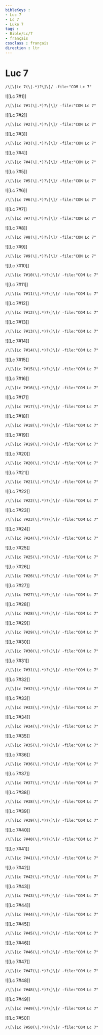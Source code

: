 ```yaml
---
bibleKeys : 
- Luc 7
- Lc 7
- Luke 7
tags : 
- Bible/Lc/7
- français
cssclass : français
direction : ltr
---
```


# Luc 7

```query
/\[\[Lc 7(\|.*)?\]\]/ -file:"COM Lc 7"
```



![[Lc 7#1]]

```query
/\[\[Lc 7#1(\|.*)?\]\]/ -file:"COM Lc 7"
```

![[Lc 7#2]]

```query
/\[\[Lc 7#2(\|.*)?\]\]/ -file:"COM Lc 7"
```

![[Lc 7#3]]

```query
/\[\[Lc 7#3(\|.*)?\]\]/ -file:"COM Lc 7"
```

![[Lc 7#4]]

```query
/\[\[Lc 7#4(\|.*)?\]\]/ -file:"COM Lc 7"
```

![[Lc 7#5]]

```query
/\[\[Lc 7#5(\|.*)?\]\]/ -file:"COM Lc 7"
```

![[Lc 7#6]]

```query
/\[\[Lc 7#6(\|.*)?\]\]/ -file:"COM Lc 7"
```

![[Lc 7#7]]

```query
/\[\[Lc 7#7(\|.*)?\]\]/ -file:"COM Lc 7"
```

![[Lc 7#8]]

```query
/\[\[Lc 7#8(\|.*)?\]\]/ -file:"COM Lc 7"
```

![[Lc 7#9]]

```query
/\[\[Lc 7#9(\|.*)?\]\]/ -file:"COM Lc 7"
```

![[Lc 7#10]]

```query
/\[\[Lc 7#10(\|.*)?\]\]/ -file:"COM Lc 7"
```

![[Lc 7#11]]

```query
/\[\[Lc 7#11(\|.*)?\]\]/ -file:"COM Lc 7"
```

![[Lc 7#12]]

```query
/\[\[Lc 7#12(\|.*)?\]\]/ -file:"COM Lc 7"
```

![[Lc 7#13]]

```query
/\[\[Lc 7#13(\|.*)?\]\]/ -file:"COM Lc 7"
```

![[Lc 7#14]]

```query
/\[\[Lc 7#14(\|.*)?\]\]/ -file:"COM Lc 7"
```

![[Lc 7#15]]

```query
/\[\[Lc 7#15(\|.*)?\]\]/ -file:"COM Lc 7"
```

![[Lc 7#16]]

```query
/\[\[Lc 7#16(\|.*)?\]\]/ -file:"COM Lc 7"
```

![[Lc 7#17]]

```query
/\[\[Lc 7#17(\|.*)?\]\]/ -file:"COM Lc 7"
```

![[Lc 7#18]]

```query
/\[\[Lc 7#18(\|.*)?\]\]/ -file:"COM Lc 7"
```

![[Lc 7#19]]

```query
/\[\[Lc 7#19(\|.*)?\]\]/ -file:"COM Lc 7"
```

![[Lc 7#20]]

```query
/\[\[Lc 7#20(\|.*)?\]\]/ -file:"COM Lc 7"
```

![[Lc 7#21]]

```query
/\[\[Lc 7#21(\|.*)?\]\]/ -file:"COM Lc 7"
```

![[Lc 7#22]]

```query
/\[\[Lc 7#22(\|.*)?\]\]/ -file:"COM Lc 7"
```

![[Lc 7#23]]

```query
/\[\[Lc 7#23(\|.*)?\]\]/ -file:"COM Lc 7"
```

![[Lc 7#24]]

```query
/\[\[Lc 7#24(\|.*)?\]\]/ -file:"COM Lc 7"
```

![[Lc 7#25]]

```query
/\[\[Lc 7#25(\|.*)?\]\]/ -file:"COM Lc 7"
```

![[Lc 7#26]]

```query
/\[\[Lc 7#26(\|.*)?\]\]/ -file:"COM Lc 7"
```

![[Lc 7#27]]

```query
/\[\[Lc 7#27(\|.*)?\]\]/ -file:"COM Lc 7"
```

![[Lc 7#28]]

```query
/\[\[Lc 7#28(\|.*)?\]\]/ -file:"COM Lc 7"
```

![[Lc 7#29]]

```query
/\[\[Lc 7#29(\|.*)?\]\]/ -file:"COM Lc 7"
```

![[Lc 7#30]]

```query
/\[\[Lc 7#30(\|.*)?\]\]/ -file:"COM Lc 7"
```

![[Lc 7#31]]

```query
/\[\[Lc 7#31(\|.*)?\]\]/ -file:"COM Lc 7"
```

![[Lc 7#32]]

```query
/\[\[Lc 7#32(\|.*)?\]\]/ -file:"COM Lc 7"
```

![[Lc 7#33]]

```query
/\[\[Lc 7#33(\|.*)?\]\]/ -file:"COM Lc 7"
```

![[Lc 7#34]]

```query
/\[\[Lc 7#34(\|.*)?\]\]/ -file:"COM Lc 7"
```

![[Lc 7#35]]

```query
/\[\[Lc 7#35(\|.*)?\]\]/ -file:"COM Lc 7"
```

![[Lc 7#36]]

```query
/\[\[Lc 7#36(\|.*)?\]\]/ -file:"COM Lc 7"
```

![[Lc 7#37]]

```query
/\[\[Lc 7#37(\|.*)?\]\]/ -file:"COM Lc 7"
```

![[Lc 7#38]]

```query
/\[\[Lc 7#38(\|.*)?\]\]/ -file:"COM Lc 7"
```

![[Lc 7#39]]

```query
/\[\[Lc 7#39(\|.*)?\]\]/ -file:"COM Lc 7"
```

![[Lc 7#40]]

```query
/\[\[Lc 7#40(\|.*)?\]\]/ -file:"COM Lc 7"
```

![[Lc 7#41]]

```query
/\[\[Lc 7#41(\|.*)?\]\]/ -file:"COM Lc 7"
```

![[Lc 7#42]]

```query
/\[\[Lc 7#42(\|.*)?\]\]/ -file:"COM Lc 7"
```

![[Lc 7#43]]

```query
/\[\[Lc 7#43(\|.*)?\]\]/ -file:"COM Lc 7"
```

![[Lc 7#44]]

```query
/\[\[Lc 7#44(\|.*)?\]\]/ -file:"COM Lc 7"
```

![[Lc 7#45]]

```query
/\[\[Lc 7#45(\|.*)?\]\]/ -file:"COM Lc 7"
```

![[Lc 7#46]]

```query
/\[\[Lc 7#46(\|.*)?\]\]/ -file:"COM Lc 7"
```

![[Lc 7#47]]

```query
/\[\[Lc 7#47(\|.*)?\]\]/ -file:"COM Lc 7"
```

![[Lc 7#48]]

```query
/\[\[Lc 7#48(\|.*)?\]\]/ -file:"COM Lc 7"
```

![[Lc 7#49]]

```query
/\[\[Lc 7#49(\|.*)?\]\]/ -file:"COM Lc 7"
```

![[Lc 7#50]]

```query
/\[\[Lc 7#50(\|.*)?\]\]/ -file:"COM Lc 7"
```

